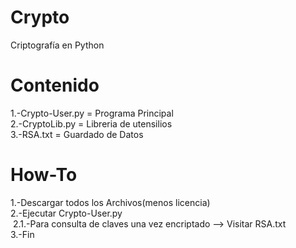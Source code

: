 # Crypto
Criptografía en Python

Contenido
====================================
1.-Crypto-User.py  = Programa Principal <br />
2.-CryptoLib.py    = Libreria de utensilios<br />
3.-RSA.txt         = Guardado de Datos<br />

How-To
==================================== 
1.-Descargar todos los Archivos(menos licencia) <br />
2.-Ejecutar Crypto-User.py <br />
  &nbsp;2.1.-Para consulta de claves una vez encriptado --> Visitar RSA.txt<br />
3.-Fin<br />
